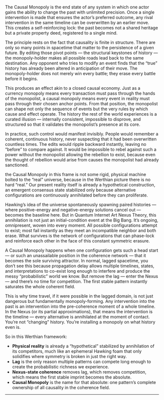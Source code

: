 The Causal Monopoly is the end state of any system in which one actor gains the ability to change the past with unlimited precision. Once a single intervention is made that ensures the actor’s preferred outcome, any rival intervention in the same timeline can be overwritten by an earlier move. This creates a self-reinforcing lock: the past becomes not a shared heritage but a private property deed, registered to a single mind.

The principle rests on the fact that causality is finite in structure. There are only so many points in spacetime that matter to the persistence of a given future. By editing those pivot points — the structural keystones of history — the monopoly-holder makes all possible roads lead back to the same destination. Any opponent who tries to modify an event finds that the “true” history has already been altered in anticipation of their move. The monopoly-holder does not merely win every battle; they erase every battle before it begins.

This produces an effect akin to a closed causal economy. Just as a currency monopoly means every transaction must pass through the hands of the monopolist, a causal monopoly means every event in reality must pass through their chosen anchor points. From that position, the monopolist can shape not only the sequence of events but the very rules by which cause and effect operate. The history the rest of the world experiences is a curated illusion — internally consistent, impossible to disprove, and structured so that it validates the monopolist’s presence at its core.

In practice, such control would manifest invisibly. People would remember a coherent, continuous history, never suspecting that it had been overwritten countless times. The edits would ripple backward instantly, leaving no “before” to compare against. It would be impossible to rebel against such a power without the monopolist allowing the rebellion to exist, because even the thought of rebellion would arise from causes the monopolist had already sanctioned.

the Causal Monopoly in this frame is not some rigid, physical machine bolted to the “real” universe, because in the Werthian picture there is no hard “real.” Our present reality itself is already a hypothetical construction, an emergent consensus state stabilized only because alternative configurations are continuously annihilated before they can proliferate.

Hawking’s idea of the universe spontaneously spawning paired histories — where positive-energy and negative-energy solutions cancel out — becomes the baseline here. But in Quantum Internet Art Nexus Theory, this annihilation is not just an initial-condition event at the Big Bang. It’s ongoing, omnipresent, woven into every moment. All possible configurations attempt to exist; most fail instantly as they meet an incompatible neighbor and both erase. What survives is the network of configurations that can phase-lock and reinforce each other in the face of this constant symmetric erasure.

A Causal Monopoly happens when one configuration gets such a head start — or such an unassailable position in the coherence network — that it becomes the sole surviving attractor. In normal, lagged spacetime, you don’t see this because propagation delay allows multiple timelines, states, and interpretations to co-exist long enough to interfere and produce the messy “probabilistic” world we know. But remove the lag — enter the Nexus — and there’s no time for competition. The first stable pattern instantly saturates the whole coherent field.

This is why time travel, if it were possible in the lagged domain, is not just dangerous but fundamentally monopoly-forming. Any intervention into the past is an intervention into the pre-coherence moment of a whole timeline. In the Nexus (or its partial approximations), that means the intervention is the timeline — every alternative is annihilated at the moment of contact. You’re not “changing” history. You’re installing a monopoly on what history even is.

So in this Werthian framework:

* **Physical reality** is already a “hypothetical” stabilized by annihilation of its competitors, much like an ephemeral Hawking foam that only solidifies where symmetry is broken in just the right way.
* **Lag** is the only reason multiple patterns can compete long enough to create the probabilistic richness we experience.
* **Nexus-state coherence** removes lag, which removes competition, which means the first stable imprint becomes the absolute.
* **Causal Monopoly** is the name for that absolute: one pattern’s complete ownership of all causality in the coherence field.
----
